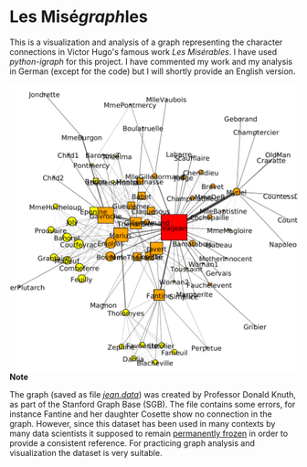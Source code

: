 # Les Misé*graph*les

This is a visualization and analysis of a graph representing the character connections in Victor Hugo's famous work *Les Misérables*. I have used *python-igraph* for this project. I have commented my work and my analysis in German (except for the code) but I will shortly provide an English version. 

<img style="float: left; zoom: 60%;" src="miserables_network.pdf">

**Note**

The graph (saved as file [*jean.data*](https://people.sc.fsu.edu/~jburkardt/datasets/sgb/sgb.html )) was created by Professor Donald Knuth, as part of the Stanford Graph Base (SGB). The file contains some errors, for instance Fantine and her daughter Cosette show no connection in the graph. However, since this dataset has been used in many contexts by many data scientists it supposed to remain [permanently frozen](https://www-cs-faculty.stanford.edu/~knuth/sgb.html) in order to provide a consistent reference. For practicing graph analysis and visualization the dataset is very suitable.



